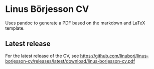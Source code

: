 # Linus Börjesson CV

Uses pandoc to generate a PDF based on the markdown and LaTeX template.

## Latest release

For the latest release of the CV, see https://github.com/linuborj/linus-borjesson-cv/releases/latest/download/linus-borjesson-cv.pdf
